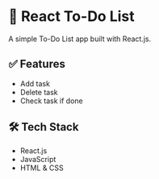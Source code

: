 # 📝 React To-Do List

A simple To-Do List app built with React.js.

## ✅ Features

- Add task  
- Delete task  
- Check task if done  

## 🛠️ Tech Stack

- React.js  
- JavaScript  
- HTML & CSS  


